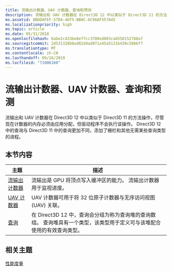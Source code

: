 ```yaml
---
title: 流输出计数器、UAV 计数器、查询和预测
description: 流输出和 UAV 计数器在 Direct3D 12 中以类似于 Direct3D 11 的方法操作，尽管现在计数器的内存必须由应用分配，但驱动程序不会执行该操作。
ms.assetid: 8BDDAFEF-57D4-4EF5-BB0C-6C96AF557A45
ms.localizationpriority: high
ms.topic: article
ms.date: 05/31/2018
ms.openlocfilehash: 6abe2c433be8effcc3708ed803cab558152768a7
ms.sourcegitcommit: 2d531328b6ed82d4ad971a45a5131b430c5866f7
ms.translationtype: MT
ms.contentlocale: zh-CN
ms.lasthandoff: 09/16/2019
ms.locfileid: "71006160"
---
```

# <a name="stream-output-counters-uav-counters-queries-and-predication"></a>流输出计数器、UAV 计数器、查询和预测

流输出和 UAV 计数器在 Direct3D 12 中以类似于 Direct3D 11 的方法操作，尽管现在计数器的内存必须由应用分配，但驱动程序不会执行该操作。 Direct3D 12 中的查询与 Direct3D 11 中的查询更加不同，添加了栅栏和其他无需某些查询类型的进程。

## <a name="in-this-section"></a>本节内容



| 主题                                                           | 描述                                                                                                                                                                                  |
|-----------------------------------------------------------------|----------------------------------------------------------------------------------------------------------------------------------------------------------------------------------------------|
| [流输出计数器](stream-output-counters.md)<br/> | 流输出是 GPU 将顶点写入缓冲区的能力。 流输出计数器用于监视进度。<br/>                                                               |
| [UAV 计数器](uav-counters.md)<br/>                     | UAV 计数器可用于将 32 位原子计数器与无序访问视图 (UAV) 关联。<br/>                                                                                |
| [查询](queries.md)<br/>                               | 在 Direct3D 12 中，查询会分组为称为查询堆的查询数组。 查询堆具有一个类型，该类型用于定义可与该堆配合使用的有效查询类型。<br/> |



 

## <a name="related-topics"></a>相关主题

<dl> <dt>

[性能度量](performance-measurement.md)
</dt> </dl>

 

 





